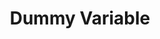 ---
title: "Dummy Variable"

categories: ['']

tags: ['Dummy', 'Variable']

arabic: ['المتغير الوهمي']

publishers: ['معجم مصطلحات التعلم الآلي والتعلم العميق وعلم البيانات']

types: "word"

slug: ""
---